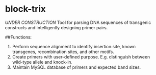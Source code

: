 # block-trix
*UNDER CONSTRUCTION* Tool for parsing DNA sequences of transgenic constructs and intelligently designing primer pairs.  

##Functions:
1. Perform sequence alignment to identify insertion site, known transgenes, recombination sites, and other motifs. 
2. Create primers with user-defined purpose. E.g. distinguish between wild-type allele and knock-in.
3. Maintain MySQL database of primers and expected band sizes. 

